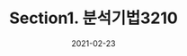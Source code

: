 ---
title:  "Section1. 분석기법3210"

categories:
  - 빅데이터 분석 기사
tags: 
  - Part3. 빅데이터 모델링
  - Chapter2. 분석기법 적용
  - Section1. 분석기법

toc: true
toc_sticky: true
 
date: 2021-02-23
last_modified_at: 2021-02-25
---